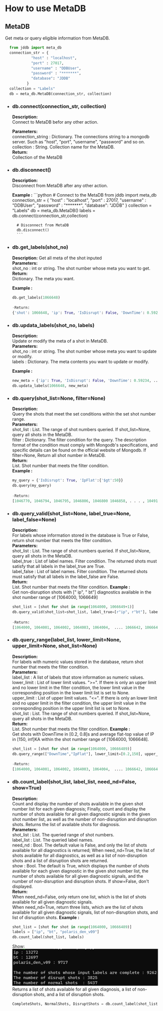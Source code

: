 # How to use MetaDB  
## **MetaDB**
  Get meta or query eligible information from MetaDB.
  ```python
    from jddb import meta_db
    connection_str = {
              "host" : "localhost",
              "port" : 27017,
              "username" : "DDBUser",
              "password" : "*******",
              "database": "JDDB"
            }
    collection = "Labels"
    db = meta_db.MetaDB(connection_str, collection)                  
  ```
- ### **db.connect(connection_str, collection)**
    **Description:**  
      Connect to MetaDB befor any other action.  

    **Parameters:**  
      connection_string : Dictionary. The connections string to a mongodb server. Such as "host", "port", "username", "password" and so on.  
      collection : String. Collection name for the MetaDB.  
    **Return:**  
      Collection of the MetaDB
    
- ### **db.disconnect()**
    **Description:**  
      Disconnect from MetaDB after any other action.

    **Example :**
      ```python
        # Connect to the MetaDB
        from jddb import meta_db
        connection_str = {
                  "host" : "localhost",
                  "port" : 27017,
                  "username" : "DDBUser",
                  "password" : "*******",
                  "database": "JDDB"
                }
        collection = "Labels"
        db = meta_db.MetaDB()
        labels = db.connect(connection_str,collection)

        # Disconnect from MetaDB
        db.disconnect()
        ```
- ### **db.get_labels(shot_no)**  
  **Description:** 
    Get all meta of the shot inputed  
  **Parameters:**  
    shot_no : int or string. The shot number whose meta you want to get.  
  **Return:**  
    Dictionary. The meta you want.

  **Example :**
    ```python
    db.get_labels(1066648)

    -Return:
    {'shot': 1066648, 'ip': True, 'IsDisrupt': False, 'DownTime': 0.5923408076837159, 'bt': True, ... 'MA_TOR1_R09': True}
    ```
- ### **db.updata_labels(shot_no, labels)**
  **Description:**  
    Update or modify the meta of a shot in MetaDB.  
  **Parameters:**  
    shot_no : int or string. The shot number whose meta you want to update or modify.  
    labels : Dictionary. The meta contents you want to update or modify. 

  **Example :**
    ```python
    new_meta = {'ip': True, 'IsDisrupt': False, 'DownTime': 0.59234, ...}
    db.updata_labels(1066648, new_meta)
    ```

- ### **db.query(shot_list=None, filter=None)**
  **Description:**   
    Query the shots that meet the set conditions within the set shot number range.  
  **Parameters:**  
    shot_list : List. The range of shot numbers queried. If shot_list=None, query all shots in the MetaDB.  
    filter : Dictionary. The filter condition for the query. The description format of the condition must comply with Mongodb's specifications, and specific details can be found on the official website of Mongodb. If filter=None, Return all shot number in MetaDB.  
  **Return:**  
    List. Shot number that meets the filter condition.  
  **Example :**
    ```python
    my_query = {'IsDisrupt': True, 'IpFlat':{'$gt':50}}
    db.query(my_query)

    -Return:
    [1046770, 1046794, 1046795, 1046806, 1046800 1046858, . . . , 1049184, 1050467, 1052286, 1050560, 1052295]
    ```


- ### **db.query_valid(shot_list=None, label_true=None, label_false=None)**
  **Description:**  
    For labels whose information stored in the database is True or False, return shot number that meets the filter condition.  
  **Parameters:**  
    shot_list : List. The range of shot numbers queried. If shot_list=None, query all shots in the MetaDB.  
    label_true : List of label names. Filter condition. The returned shots must satisfy that all labels in the label_true are True.  
    label_false : List of label names. Filter condition. The returned shots must satisfy that all labels in the label_false are False.  
  **Return:**  
    List. Shot number that meets the filter condition.
  **Example :**  
    Get non-disruption shots with [" ip", " bt"] diagnostics available in the shot number range of [1064000, 1066649]
    ```python
    shot_list = [shot for shot in range(1064000, 1066649+1)]
    db.query_valid(shot_list=shot_list, label_true=[r"ip", r"bt"], label_false=[r"IsDisrupt"])

    -Return:
    [1064000, 1064001, 1064002, 1064003, 1064004,  .... 1066642, 1066643, 1066644, 1066646, 1066648]
    ```

- ### **db.query_range(label_list, lower_limit=None, upper_limit=None, shot_list=None)**  
  **Description:**   
    For labels with numeric values stored in the database, return shot number that meets the filter condition.   
  **Parameters:**  
    label_list : A list of labels that store information as numeric values.   
    lower_limit : List of lower limit values. ">=". If there is only an upper limit and no lower limit in the filter condition, the lower limit value in the corresponding position in the lower limit list is set to None.   
    upper_limit : List of upper limit values. "<=". If there is only an lower limit and no upper limit in the filter condition, the upper limit value in the corresponding position in the upper limit list is set to None.    
    shot_list : List. The range of shot numbers queried. If shot_list=None, query all shots in the MetaDB.    
  **Return:**  
    List. Shot number that meets the filter condition.
  **Example :**  
    Get shots with DownTime in [0.2, 0.8]s and average flat-top value of IP in [150, inf]KA within the shot number range of [1064000, 1066648].
    ```python
    shot_list = [shot for shot in range(1064000, 10666489)]
    db.query_range(["DownTime","IpFlat"], lower_limit=[0.2,150], upper_limit=[0.8, None], shot_list=shot_list)

    -Return:
    [1064000, 1064001, 1064002, 1064003, 1064004,  .... 1066642, 1066643, 1066644, 1066646, 1066648]
    ```

- ### **db.count_label(shot_list, label_list, need_nd=False, show=True)**
  **Description:**   
    Count and display the number of shots available in the given shot number list for each given diagnosis; Finally, count and display the number of shots available for all given diagnostic signals in the given shot number list, as well as the number of non-disruption and disruption shots. Returns the list of available shots for diagnosis.  
  **Parameters:**  
    shot_list : List. The queried range of shot numbers.  
    label_list : List. The queried label names.  
    need_nd : Bool. The default value is False, and only the list of shots available for all diagnostics is returned; When need_nd=True, the list of shots available for all diagnostics, as well as a list of non-disruption shots and a list of disruption shots are returned.  
    show : Bool. The default is True, which displays the number of shots available for each given diagnostic in the given shot number list, the number of shots available for all given diagnostic signals, and the number of non-disruption and disruption shots. If show=False, don't displayed.    
  **Return:**  
    When need_nd=False, only return one list, which is the list of shots available for all given diagnostic signals.  
    When need_nd=True, return three lists, which are the list of shots available for all given diagnostic signals, list of non-disruption shots, and list of disruption shots.
  **Example :**  
    ```python
    shot_list = [shot for shot in range(1064000, 10666489)]
    labels = ["ip", "bt", "polaris_den_v09"]
    db.count_label(shot_list, labels)
    ```
    Show:
    ![2](./plot/1.png)  
    Returns a list of shots available for all given diagnosis, a list of non-disruption shots, and a list of disruption shots.  
    ```python
    CompleteShots, NormalShots, DisruptShots = db.count_label(shot_list, labels, need_nd=True, show=False)
    ```